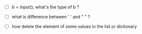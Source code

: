 - [ ] b = input(), what's the type of b ? 
- [ ] what is difference between ' ' and " " ?
- [ ] how delete the element of some values in the list or dictionary


